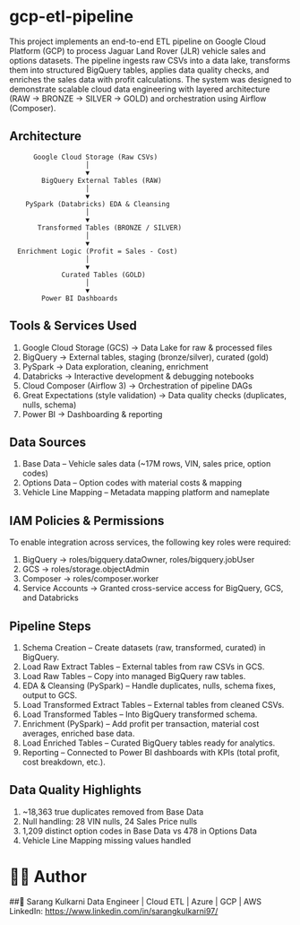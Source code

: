 # gcp-etl-pipeline

This project implements an end-to-end ETL pipeline on Google Cloud Platform (GCP) to process Jaguar Land Rover (JLR) vehicle sales and options datasets. The pipeline ingests raw CSVs into a data lake, transforms them into structured BigQuery tables, applies data quality checks, and enriches the sales data with profit calculations.
The system was designed to demonstrate scalable cloud data engineering with layered architecture (RAW → BRONZE → SILVER → GOLD) and orchestration using Airflow (Composer).

## Architecture

          Google Cloud Storage (Raw CSVs)
                       │
                       ▼
            BigQuery External Tables (RAW)
                       │
                       ▼
        PySpark (Databricks) EDA & Cleansing
                       │
                       ▼
           Transformed Tables (BRONZE / SILVER)
                       │
                       ▼
      Enrichment Logic (Profit = Sales - Cost)
                       │
                       ▼
                 Curated Tables (GOLD)
                       │
                       ▼
            Power BI Dashboards

## Tools & Services Used
1. Google Cloud Storage (GCS) → Data Lake for raw & processed files
2. BigQuery → External tables, staging (bronze/silver), curated (gold)
3. PySpark → Data exploration, cleaning, enrichment
4. Databricks → Interactive development & debugging notebooks
5. Cloud Composer (Airflow 3) → Orchestration of pipeline DAGs
6. Great Expectations (style validation) → Data quality checks (duplicates, nulls, schema)
7. Power BI → Dashboarding & reporting

## Data Sources
1. Base Data – Vehicle sales data (~17M rows, VIN, sales price, option codes)
2. Options Data – Option codes with material costs & mapping
3. Vehicle Line Mapping – Metadata mapping platform and nameplate

## IAM Policies & Permissions

To enable integration across services, the following key roles were required:

1. BigQuery → roles/bigquery.dataOwner, roles/bigquery.jobUser
2. GCS → roles/storage.objectAdmin
3. Composer → roles/composer.worker
4. Service Accounts → Granted cross-service access for BigQuery, GCS, and Databricks

## Pipeline Steps

1. Schema Creation – Create datasets (raw, transformed, curated) in BigQuery.
2. Load Raw Extract Tables – External tables from raw CSVs in GCS.
3. Load Raw Tables – Copy into managed BigQuery raw tables.
4. EDA & Cleansing (PySpark) – Handle duplicates, nulls, schema fixes, output to GCS.
5. Load Transformed Extract Tables – External tables from cleaned CSVs.
6. Load Transformed Tables – Into BigQuery transformed schema.
7. Enrichment (PySpark) – Add profit per transaction, material cost averages, enriched base data.
8. Load Enriched Tables – Curated BigQuery tables ready for analytics.
9. Reporting – Connected to Power BI dashboards with KPIs (total profit, cost breakdown, etc.).


## Data Quality Highlights

1. ~18,363 true duplicates removed from Base Data
2. Null handling: 28 VIN nulls, 24 Sales Price nulls
3. 1,209 distinct option codes in Base Data vs 478 in Options Data
4. Vehicle Line Mapping missing values handled


# 🧑‍💻 Author

##👤 Sarang Kulkarni
Data Engineer | Cloud ETL | Azure | GCP | AWS
LinkedIn: https://www.linkedin.com/in/sarangkulkarni97/
